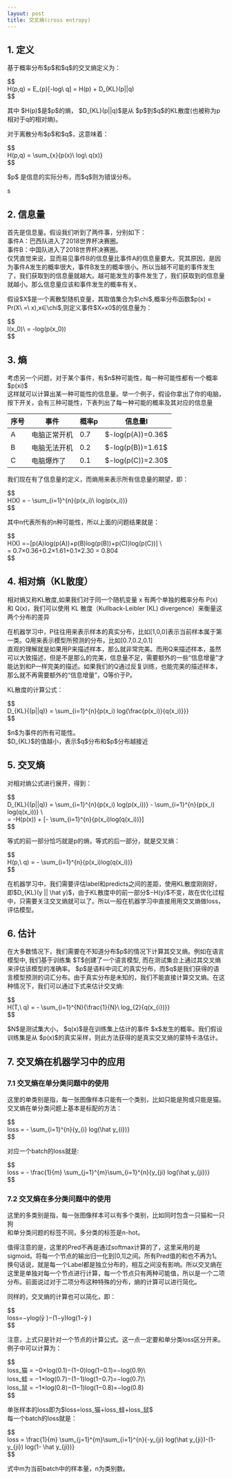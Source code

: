 ```yaml
---
layout: post
title: 交叉熵(cross entropy)
---
```


## 1\. 定义

基于概率分布\$p\$和\$q\$的交叉熵定义为：

\$\$  
H\(p,q\) = E\_\{p\}\[-log\\ q\] = H\(p\) + D\_\{KL\}\(p||q\)  
\$\$

其中 \$H\(p\)\$是\$p\$的熵， \$D\_\{KL\}\(p||q\)\$是从 \$p\$到\$q\$的KL散度\(也被称为p相对于q的相对熵\)。

对于离散分布\$p\$和\$q\$，这意味着：

\$\$  
H\(p,q\) = \\sum\_\{x\}\{p\(x\)\\ log\\ q\(x\)\}  
\$\$

\$p\$ 是信息的实际分布，而\$q\$则为错误分布。

<!--more-->  
<!--more Keep reading this post-->  
s

## 2\. 信息量

首先是信息量。假设我们听到了两件事，分别如下：  
事件A：巴西队进入了2018世界杯决赛圈。  
事件B：中国队进入了2018世界杯决赛圈。  
仅凭直觉来说，显而易见事件B的信息量比事件A的信息量要大。究其原因，是因为事件A发生的概率很大，事件B发生的概率很小。所以当越不可能的事件发生了，我们获取到的信息量就越大。越可能发生的事件发生了，我们获取到的信息量就越小。那么信息量应该和事件发生的概率有关。

假设\$X\$是一个离散型随机变量，其取值集合为\$\\chi\$,概率分布函数\$p\(x\) = Pr\(X\\ =\\ x\),x∈\\chi\$,则定义事件\$X=x0\$的信息量为：

\$\$  
I\(x\_0\)\\ = \-log\(p\(x\_0\)\)  
\$\$

## 3\. 熵

考虑另一个问题，对于某个事件，有\$n\$种可能性，每一种可能性都有一个概率\$p\(xi\)\$  
这样就可以计算出某一种可能性的信息量。举一个例子，假设你拿出了你的电脑，按下开关，会有三种可能性，下表列出了每一种可能的概率及其对应的信息量

| 序号 | 事件 | 概率p | 信息量I |
| --- | --- | --- | --- |
| A | 电脑正常开机 | 0.7 | \$-log\(p\(A\)\)=0.36\$ |
| B | 电脑无法开机 | 0.2 | \$-log\(p\(B\)\)=1.61\$ |
| C | 电脑爆炸了 | 0.1 | \$-log\(p\(C\)\)=2.30\$ |

我们现在有了信息量的定义，而熵用来表示所有信息量的期望，即：

\$\$  
H\(X\) = \- \\sum\_\{i=1\}\^\{n\}\{p\(x\_i\)\\ log\(p\(x\_i\)\)\}  
\$\$

其中n代表所有的n种可能性，所以上面的问题结果就是：

\$\$  
H\(X\) =−\[p\(A\)log\(p\(A\)\)+p\(B\)log\(p\(B\)\)+p\(C\)\)log\(p\(C\)\)\] \\  
\= 0.7×0.36+0.2×1.61+0.1×2.30 = 0.804  
\$\$

## 4\. 相对熵（KL散度）

相对熵又称KL散度,如果我们对于同一个随机变量 x 有两个单独的概率分布 P\(x\) 和 Q\(x\)，我们可以使用 KL 散度（Kullback-Leibler \(KL\) divergence）来衡量这两个分布的差异

在机器学习中，P往往用来表示样本的真实分布，比如\[1,0,0\]表示当前样本属于第一类。Q用来表示模型所预测的分布，比如\[0.7,0.2,0.1\]  
直观的理解就是如果用P来描述样本，那么就非常完美。而用Q来描述样本，虽然可以大致描述，但是不是那么的完美，信息量不足，需要额外的一些“信息增量”才能达到和P一样完美的描述。如果我们的Q通过反复训练，也能完美的描述样本，那么就不再需要额外的“信息增量”，Q等价于P。

KL散度的计算公式：

\$\$  
D\_\{KL\}\{\(p||q\)\} = \\sum\_\{i=1\}\^\{n\}\{p\(x\_i\) log\{\\frac\{p\(x\_i\)\}\{q\(x\_i\)\}\}\}  
\$\$

\$n\$为事件的所有可能性。  
\$D\_\{KL\}\$的值越小，表示\$q\$分布和\$p\$分布越接近

## 5\. 交叉熵

对相对熵公式进行展开，得到：

\$\$  
D\_\{KL\}\{\(p||q\)\} = \\sum\_\{i=1\}\^\{n\}\{p\(x\_i\) log\(p\(x\_i\)\)\} \- \\sum\_\{i=1\}\^\{n\}\{p\(x\_i\) log\(q\(x\_i\)\)\} \\  
\= \-H\(p\(x\)\) + \[- \\sum\_\{i=1\}\^\{n\}\{p\(x\_i\)log\(q\(x\_i\)\)\}\]  
\$\$

等式的前一部分恰巧就是p的熵，等式的后一部分，就是交叉熵：

\$\$  
H\(p,\\ q\) = \- \\sum\_\{i=1\}\^\{n\}\{p\(x\_i\)log\(q\(x\_i\)\)\}  
\$\$

在机器学习中，我们需要评估label和predicts之间的差距，使用KL散度刚刚好，即\$D\_\{KL\}\(y || \\hat y\)\$，由于KL散度中的前一部分\$−H\(y\)\$不变，故在优化过程中，只需要关注交叉熵就可以了。所以一般在机器学习中直接用用交叉熵做loss，评估模型。

## 6\. 估计

在大多数情况下，我们需要在不知道分布\$p\$的情况下计算其交叉熵。例如在语言模型中, 我们基于训练集 \$T\$创建了一个语言模型, 而在测试集合上通过其交叉熵来评估该模型的准确率。 \$p\$是语料中词汇的真实分布，而\$q\$是我们获得的语言模型预测的词汇分布。由于真实分布是未知的，我们不能直接计算交叉熵。在这种情况下，我们可以通过下式来估计交叉熵:

\$\$  
H\(T,\\ q\) = \- \\sum\_\{i=1\}\^\{N\}\{\\frac\{1\}\{N\}\\ log\_\{2\}\{q\(x\_\{i\}\)\}\}  
\$\$

\$N\$是测试集大小， \$q\(x\)\$是在训练集上估计的事件 \$x\$发生的概率。我们假设训练集是从 \$p\(x\)\$的真实采样，则此方法获得的是真实交叉熵的蒙特卡洛估计。

## 7\. 交叉熵在机器学习中的应用

### 7.1 交叉熵在单分类问题中的使用

这里的单类别是指，每一张图像样本只能有一个类别，比如只能是狗或只能是猫。  
交叉熵在单分类问题上基本是标配的方法：

\$\$  
loss = \- \\sum\_\{i=1\}\^\{n\}\{y\_\{i\} log\(\\hat y\_\{i\}\)\}  
\$\$

对应一个batch的loss就是:

\$\$  
loss = \- \\frac\{1\}\{m\} \\sum\_\{j=1\}\^\{m\}\\sum\_\{i=1\}\^\{n\}\{y\_\{ji\} log\(\\hat y\_\{ji\}\)\}  
\$\$

### 7.2 交叉熵在多分类问题中的使用

这里的多类别是指，每一张图像样本可以有多个类别，比如同时包含一只猫和一只狗  
和单分类问题的标签不同，多分类的标签是n-hot。

值得注意的是，这里的Pred不再是通过softmax计算的了，这里采用的是sigmoid。将每一个节点的输出归一化到\[0,1\]之间。所有Pred值的和也不再为1。换句话说，就是每一个Label都是独立分布的，相互之间没有影响。所以交叉熵在这里是单独对每一个节点进行计算，每一个节点只有两种可能值，所以是一个二项分布。前面说过对于二项分布这种特殊的分布，熵的计算可以进行简化。

同样的，交叉熵的计算也可以简化，即：

\$\$  
loss=−ylog\(ŷ \)−\(1−y\)log\(1−ŷ \)  
\$\$

注意，上式只是针对一个节点的计算公式。这一点一定要和单分类loss区分开来。  
例子中可以计算为：

\$\$  
loss\_猫 = −0×log\(0.1\)−\(1−0\)log\(1−0.1\)=−log\(0.9\)\\  
loss\_蛙 = −1×log\(0.7\)−\(1−1\)log\(1−0.7\)=−log\(0.7\)\\  
loss\_鼠 = −1×log\(0.8\)−\(1−1\)log\(1−0.8\)=−log\(0.8\)  
\$\$

单张样本的loss即为\$loss=loss\_猫+loss\_蛙+loss\_鼠\$  
每一个batch的loss就是：

\$\$  
loss = \\frac\{1\}\{m\} \\sum\_\{j=1\}\^\{m\}\\sum\_\{i=1\}\^\{n\}\{-y\_\{ji\} log\(\\hat y\_\{ji\}\)-\(1-y\_\{ji\}\) log\(1- \\hat y\_\{ji\}\)\}  
\$\$

式中m为当前batch中的样本量，n为类别数。
